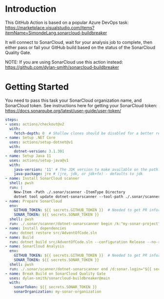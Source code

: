 # Introduction 
This GitHub Action is based on a popular Azure DevOps task: https://marketplace.visualstudio.com/items?itemName=SimondeLang.sonarcloud-buildbreaker

It will connect to SonarCloud, wait for your analysis job to complete, then either pass or fail your GitHub build based on the status of the SonarCloud Quality Gate.

NOTE: If you are using SonarCloud use this action instead: https://github.com/dylan-smith/sonarcloud-buildbreaker

# Getting Started
You need to pass this task your SonarCloud organization name, and SonarCloud token.  See instructions here for getting your SonarCloud token: https://docs.sonarqube.org/latest/user-guide/user-token/

```yaml
steps:
- uses: actions/checkout@v2
  with:
    fetch-depth: 0  # Shallow clones should be disabled for a better relevancy of analysis
- name: Setup .NET Core
  uses: actions/setup-dotnet@v1
  with:
    dotnet-version: 3.1.301
- name: Setup Java 11
  uses: actions/setup-java@v1
  with:
    java-version: '11' # The JDK version to make available on the path.
    java-package: jre # (jre, jdk, or jdk+fx) - defaults to jdk
- name: Install SonarCloud scanner
  shell: pwsh
  run: |
    New-Item -Path ./.sonar/scanner -ItemType Directory
    dotnet tool update dotnet-sonarscanner --tool-path ./.sonar/scanner --version 4.10.0
- name: Prepare SonarCloud
  env:
    GITHUB_TOKEN: ${{ secrets.GITHUB_TOKEN }}  # Needed to get PR information, if any
    SONAR_TOKEN: ${{ secrets.SONAR_TOKEN }}
  shell: pwsh
  run: ./.sonar/scanner/dotnet-sonarscanner begin /k:"my-sonar-project" /o:"my-sonar-organization" /d:sonar.login="${{ secrets.SONAR_TOKEN }}" /d:sonar.host.url="https://sonarcloud.io"
- name: Install dependencies
  run: dotnet restore src/AdventOfCode.sln
- name: Build
  run: dotnet build src/AdventOfCode.sln --configuration Release --no-restore
- name: SonarCloud Analysis
  env:
    GITHUB_TOKEN: ${{ secrets.GITHUB_TOKEN }}  # Needed to get PR information, if any
    SONAR_TOKEN: ${{ secrets.SONAR_TOKEN }}
  shell: pwsh
  run: ./.sonar/scanner/dotnet-sonarscanner end /d:sonar.login="${{ secrets.SONAR_TOKEN }}"
- name: Break Build on SonarCloud Quality Gate
  uses: dylan-smith/sonarcloud-buildbreaker@main
  with:
    sonarToken: ${{ secrets.SONAR_TOKEN }}
    sonarOrganization: my-sonar-organization
```